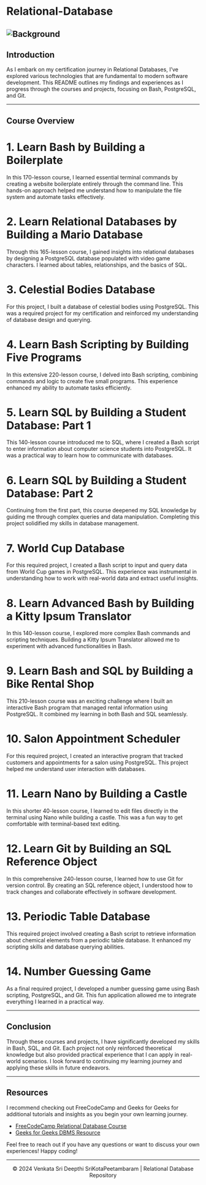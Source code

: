 # Relational-Database

## ![Background](https://miro.medium.com/v2/resize:fit:1400/0*g0r82-DobHO0DXD_.gif)

## Introduction
As I embark on my certification journey in Relational Databases, I’ve explored various technologies that are fundamental to modern software development. This README outlines my findings and experiences as I progress through the courses and projects, focusing on Bash, PostgreSQL, and Git.

----

## Course Overview
# 1. Learn Bash by Building a Boilerplate
In this 170-lesson course, I learned essential terminal commands by creating a website boilerplate entirely through the command line. This hands-on approach helped me understand how to manipulate the file system and automate tasks effectively.

# 2. Learn Relational Databases by Building a Mario Database
Through this 165-lesson course, I gained insights into relational databases by designing a PostgreSQL database populated with video game characters. I learned about tables, relationships, and the basics of SQL.

# 3. Celestial Bodies Database
For this project, I built a database of celestial bodies using PostgreSQL. This was a required project for my certification and reinforced my understanding of database design and querying.

# 4. Learn Bash Scripting by Building Five Programs
In this extensive 220-lesson course, I delved into Bash scripting, combining commands and logic to create five small programs. This experience enhanced my ability to automate tasks efficiently.

# 5. Learn SQL by Building a Student Database: Part 1
This 140-lesson course introduced me to SQL, where I created a Bash script to enter information about computer science students into PostgreSQL. It was a practical way to learn how to communicate with databases.

# 6. Learn SQL by Building a Student Database: Part 2
Continuing from the first part, this course deepened my SQL knowledge by guiding me through complex queries and data manipulation. Completing this project solidified my skills in database management.

# 7. World Cup Database
For this required project, I created a Bash script to input and query data from World Cup games in PostgreSQL. This experience was instrumental in understanding how to work with real-world data and extract useful insights.

# 8. Learn Advanced Bash by Building a Kitty Ipsum Translator
In this 140-lesson course, I explored more complex Bash commands and scripting techniques. Building a Kitty Ipsum Translator allowed me to experiment with advanced functionalities in Bash.

# 9. Learn Bash and SQL by Building a Bike Rental Shop
This 210-lesson course was an exciting challenge where I built an interactive Bash program that managed rental information using PostgreSQL. It combined my learning in both Bash and SQL seamlessly.

# 10. Salon Appointment Scheduler
For this required project, I created an interactive program that tracked customers and appointments for a salon using PostgreSQL. This project helped me understand user interaction with databases.

# 11. Learn Nano by Building a Castle
In this shorter 40-lesson course, I learned to edit files directly in the terminal using Nano while building a castle. This was a fun way to get comfortable with terminal-based text editing.

# 12. Learn Git by Building an SQL Reference Object
In this comprehensive 240-lesson course, I learned how to use Git for version control. By creating an SQL reference object, I understood how to track changes and collaborate effectively in software development.

# 13. Periodic Table Database
This required project involved creating a Bash script to retrieve information about chemical elements from a periodic table database. It enhanced my scripting skills and database querying abilities.

# 14. Number Guessing Game
As a final required project, I developed a number guessing game using Bash scripting, PostgreSQL, and Git. This fun application allowed me to integrate everything I learned in a practical way.

----

## Conclusion
Through these courses and projects, I have significantly developed my skills in Bash, SQL, and Git. Each project not only reinforced theoretical knowledge but also provided practical experience that I can apply in real-world scenarios. I look forward to continuing my learning journey and applying these skills in future endeavors.

---

## Resources
I recommend checking out FreeCodeCamp and Geeks for Geeks for additional tutorials and insights as you begin your own learning journey.

- [FreeCodeCamp Relational Database Course](https://www.freecodecamp.org/learn/relational-database/)
- [Geeks for Geeks DBMS Resource](https://www.geeksforgeeks.org/dbms/?ref=outind)

Feel free to reach out if you have any questions or want to discuss your own experiences! Happy coding!

---

<p align="center">&copy; 2024 Venkata Sri Deepthi SriKotaPeetambaram | Relational Database Repository</p>
